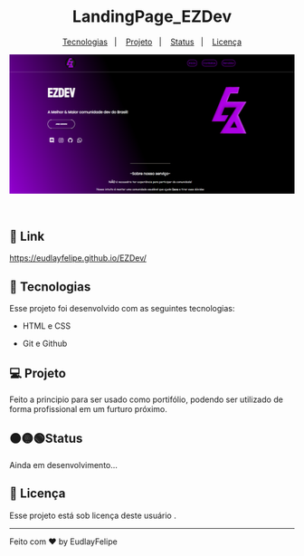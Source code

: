 <h1 align="center">LandingPage_EZDev </h1>



<p align="center">
  <a href="#-tecnologias">Tecnologias</a>&nbsp;&nbsp;&nbsp;|&nbsp;&nbsp;&nbsp;
  <a href="#-projeto">Projeto</a>&nbsp;&nbsp;&nbsp;|&nbsp;&nbsp;&nbsp;
  <a href="#Status">Status</a>&nbsp;&nbsp;&nbsp;|&nbsp;&nbsp;&nbsp;
  <a href="#memo-licença">Licença</a>
</p>

<p align="center">
  <img alt="License" src="./assets/EZFOTO.PNG">
</p>

<br>

## 🔗 Link

https://eudlayfelipe.github.io/EZDev/


## 🚀 Tecnologias

Esse projeto foi desenvolvido com as seguintes tecnologias:

- HTML e CSS

- Git e Github


## 💻 Projeto

Feito a principio para ser usado como portifólio, podendo ser utilizado de forma profissional em um furturo próximo.

## 🟠🟡🟢Status

Ainda em desenvolvimento...

## :memo: Licença

Esse projeto está sob licença deste usuário .

---

Feito com ♥ by EudlayFelipe
